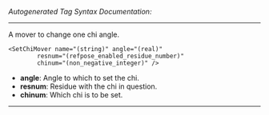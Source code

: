 _Autogenerated Tag Syntax Documentation:_

---
A mover to change one chi angle.

```
<SetChiMover name="(string)" angle="(real)"
        resnum="(refpose_enabled_residue_number)"
        chinum="(non_negative_integer)" />
```

-   **angle**: Angle to which to set the chi.
-   **resnum**: Residue with the chi in question.
-   **chinum**: Which chi is to be set.

---
